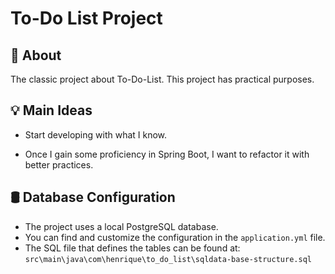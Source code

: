 # To-Do List Project

## 📌 About

The classic project about To-Do-List. 
This project has practical purposes.

## 💡 Main Ideas
  - Start developing with what I know.

  - Once I gain some proficiency in Spring Boot, I want to refactor it with better practices.



## 🛢️ Database Configuration
- The project uses a local PostgreSQL database.
- You can find and customize the configuration in the `application.yml` file.
- The SQL file that defines the tables can be found at:
`src\main\java\com\henrique\to_do_list\sqldata-base-structure.sql`